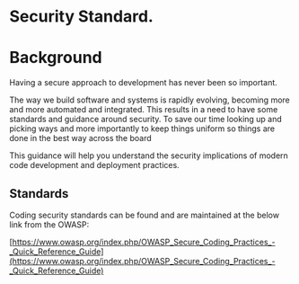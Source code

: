 
# Security Standard.

# Background

Having a secure approach to development has never been so important.

The way we build software and systems is rapidly evolving, becoming more and more automated and integrated. This results in a need to have some standards and guidance around security. To save our time looking up and picking ways and more importantly to keep things uniform so things are done in the best way across the board

This guidance will help you understand the security implications of modern code development and deployment practices.


## Standards

Coding security standards can be found and are maintained at the below link from the OWASP:


[https://www.owasp.org/index.php/OWASP_Secure_Coding_Practices_-_Quick_Reference_Guide](https://www.owasp.org/index.php/OWASP_Secure_Coding_Practices_-_Quick_Reference_Guide)



